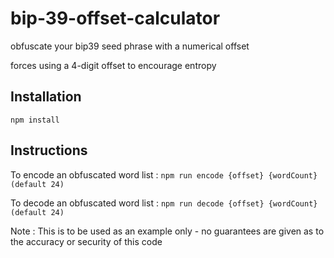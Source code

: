 # bip-39-offset-calculator

obfuscate your bip39 seed phrase with a numerical offset

forces using a 4-digit offset to encourage entropy

## Installation

`npm install`

## Instructions

To encode an obfuscated word list : `npm run encode {offset} {wordCount}(default 24)`

To decode an obfuscated word list : `npm run decode {offset} {wordCount}(default 24)`

Note : This is to be used as an example only - no guarantees are given as to the accuracy or security of this code
